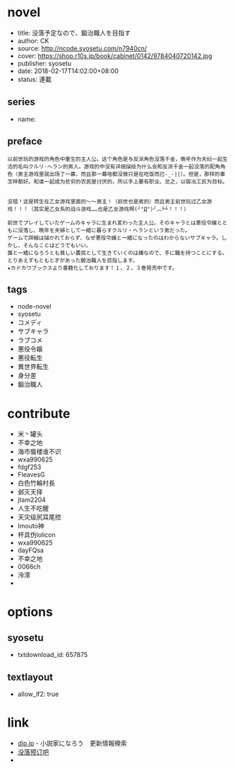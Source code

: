 # novel

- title: 没落予定なので、鍛治職人を目指す
- author: CK
- source: http://ncode.syosetu.com/n7940cn/
- cover: https://shop.r10s.jp/book/cabinet/0142/9784040720142.jpg
- publisher: syosetu
- date: 2018-02-17T14:02:00+08:00
- status: 連載

## series

- name:

## preface


```
以前世玩的游戏的角色中重生的主人公。这个角色是与反派角色没落千金，晚年作为夫妇一起生活的名叫クルリ·ヘラン的男人。游戏的中没有详细描绘为什么会和反派千金一起没落的配角角色（男主游戏里就出场了一幕，而且那一幕啥都没做只是在吃饭而已-_-||）。但是，那样的事怎样都好。和谁一起成为贫穷的农民是讨厌的，所以手上要有职业。总之，以锻冶工匠为目标。


没错！这是转生在乙女游戏里面的～～男主！（前世也是男的）而且男主前世玩过乙女游戏！！！（其实是乙女系的战斗游戏……也是乙女游戏啊(╯°Д°)╯︵┴┴！！！）

前世でプレイしていたゲームのキャラに生まれ変わった主人公。そのキャラとは悪役令嬢とともに没落し、晩年を夫婦として一緒に暮らすクルリ・ヘランという男だった。
ゲームで詳細は描かれておらず、なぜ悪役令嬢と一緒になったのはわからないサブキャラ。しかし、そんなことはどうでもいい。
誰と一緒になろうとも貧しい農民として生きていくのは嫌なので、手に職を持つことにする。とりあえずもともと才があった鍛治職人を目指します。
★カドカワブックスより書籍化しております！１，２，３巻発売中です。
```

## tags

- node-novel
- syosetu
- コメディ
- サブキャラ
- ラブコメ
- 悪役令嬢
- 悪役転生
- 異世界転生
- 身分差
- 鍛治職人

# contribute

- 米丶罐头
- 不幸之地
- 海市蜃楼谁不识
- wxa990625
- fdgf253
- FleavesG
- 白色竹輪村長
- 邺灭天择
- jtam2204
- 人生不吃醒
- 天灾级尻耳尾控
- Imouto神
- 杯具伪lolicon
- wxa990625
- dayFQsa
- 不幸之地
- 0066ch
- 泠澪
- 


# options

## syosetu

- txtdownload_id: 657875

## textlayout

- allow_lf2: true

# link

- [dip.jp](https://narou.dip.jp/search.php?text=n7940cn&novel=all&genre=all&new_genre=all&length=0&down=0&up=100) - 小説家になろう　更新情報検索
- [没落预订吧](https://tieba.baidu.com/f?kw=%E6%B2%A1%E8%90%BD%E9%A2%84%E8%AE%A2&ie=utf-8 "")
- 


